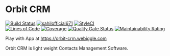 # Orbit CRM
<a href="https://github.com/sahilofficial671/orbit-crm/actions?query=workflow%3ABuild"><img src="https://github.com/sahilofficial671/orbit-crm/workflows/Build/badge.svg" alt="Build Status"></a>
[![sahilofficial671](https://circleci.com/gh/sahilofficial671/orbit-crm.svg?style=shield)](https://circleci.com/gh/sahilofficial671/orbit-crm)
[![StyleCI](https://github.styleci.io/repos/316787718/shield?branch=main)](https://github.styleci.io/repos/316787718?branch=main)<br>
[![Lines of Code](https://sonarcloud.io/api/project_badges/measure?project=sahilofficial671_orbit-crm&metric=ncloc)](https://sonarcloud.io/dashboard?id=sahilofficial671_orbit-crm)
[![Coverage](https://sonarcloud.io/api/project_badges/measure?project=sahilofficial671_orbit-crm&metric=coverage)](https://sonarcloud.io/dashboard?id=sahilofficial671_orbit-crm)
[![Quality Gate Status](https://sonarcloud.io/api/project_badges/measure?project=sahilofficial671_orbit-crm&metric=alert_status)](https://sonarcloud.io/dashboard?id=sahilofficial671_orbit-crm)
[![Maintainability Rating](https://sonarcloud.io/api/project_badges/measure?project=sahilofficial671_orbit-crm&metric=sqale_rating)](https://sonarcloud.io/dashboard?id=sahilofficial671_orbit-crm)

Play with App at https://orbit-crm.webiggle.com

Orbit CRM is light weight Contacts Management Software.
